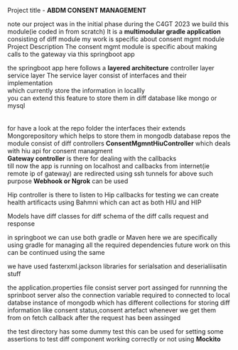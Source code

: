 Project title -  __ABDM   CONSENT MANAGEMENT__

note 
our project was in the initial phase 
during the C4GT 2023 
we build this module(ie coded in from scratch)
It is a __multimodular gradle application__ consisting of diff module
my work is specific about consent mgmt module \
Project Description
The consent mgmt module is specific about making calls to the 
gateway via this springboot app

the springboot app here follows a __layered architecture__
controller layer
service layer
The service layer consist of interfaces and their implementation \
which currently store the information in locallly \
you can extend this feature to store them in diff database like mongo or mysql \
 \
 \
for have a look at the repo folder
the interfaces their extends Mongorepository which helps to store them in mongodb database
repos
the module consist of diff controllers
__ConsentMgmntHiuController__ which deals with hiu api for consent managment \
__Gateway controller__ is there for dealing with the callbacks \
till now the app is running on localhost and callbacks from internet(ie remote ip of gateway) are redirected using ssh tunnels
for above such purpose __Webhook or Ngrok__ can be used

Hip controller is there to listen to Hip callbacks 
for testing we can create health artificacts using Bahmni
which can act as both HIU and HIP

Models have diff classes for diff schema of the 
diff calls request and response

in springboot we can use both gradle or Maven 
here we are specifically using gradle for managing 
all the required dependencies
future work on this can be continued using the same


we have used fasterxml.jackson libraries for serialsation and deserialiisatin stuff


the application.properties file consist server port assinged for runnning the sprinboot server
also the connection variable required to connected to local databse instance of mongodb
which has different collections for storing diff information like consent status,consent artefact whenever we get them from 
on fetch callback after the request has been assinged

the test directory has some dummy test 
this can be used for setting some assertions to test 
diff component working correctly or not
using __Mockito__




